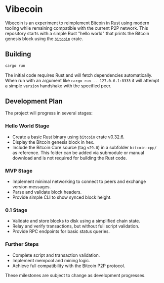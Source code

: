 # Vibecoin

Vibecoin is an experiment to reimplement Bitcoin in Rust using modern tooling while remaining compatible with the current P2P network. This repository starts with a simple Rust "hello world" that prints the Bitcoin genesis block using the [`bitcoin`](https://crates.io/crates/bitcoin) crate.

## Building

```bash
cargo run
```

The initial code requires Rust and will fetch dependencies automatically. When
run with an argument like `cargo run -- 127.0.0.1:8333` it will attempt a simple
`version` handshake with the specified peer.

## Development Plan

The project will progress in several stages:

### Hello World Stage
- Create a basic Rust binary using `bitcoin` crate v0.32.6.
- Display the Bitcoin genesis block in hex.
- Include the Bitcoin Core source (tag `v29.0`) in a subfolder `bitcoin-cpp/` as reference. This folder can be added via submodule or manual download and is not required for building the Rust code.

### MVP Stage
- Implement minimal networking to connect to peers and exchange version messages.
- Parse and validate block headers.
- Provide simple CLI to show synced block height.

### 0.1 Stage
- Validate and store blocks to disk using a simplified chain state.
- Relay and verify transactions, but without full script validation.
- Provide RPC endpoints for basic status queries.

### Further Steps
- Complete script and transaction validation.
- Implement mempool and mining logic.
- Achieve full compatibility with the Bitcoin P2P protocol.

These milestones are subject to change as development progresses.
